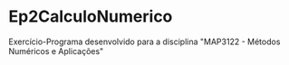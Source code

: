 # Ep2CalculoNumerico
Exercício-Programa desenvolvido para a disciplina "MAP3122 - Métodos Numéricos e Aplicações"
